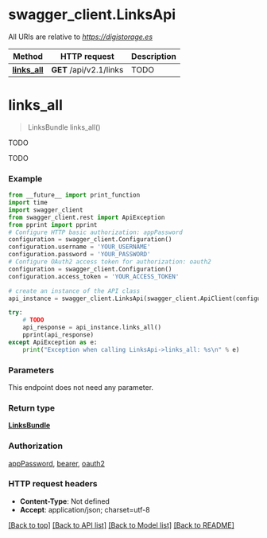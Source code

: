 # swagger_client.LinksApi

All URIs are relative to *https://digistorage.es*

Method | HTTP request | Description
------------- | ------------- | -------------
[**links_all**](LinksApi.md#links_all) | **GET** /api/v2.1/links | TODO

# **links_all**
> LinksBundle links_all()

TODO

TODO

### Example
```python
from __future__ import print_function
import time
import swagger_client
from swagger_client.rest import ApiException
from pprint import pprint
# Configure HTTP basic authorization: appPassword
configuration = swagger_client.Configuration()
configuration.username = 'YOUR_USERNAME'
configuration.password = 'YOUR_PASSWORD'
# Configure OAuth2 access token for authorization: oauth2
configuration = swagger_client.Configuration()
configuration.access_token = 'YOUR_ACCESS_TOKEN'

# create an instance of the API class
api_instance = swagger_client.LinksApi(swagger_client.ApiClient(configuration))

try:
    # TODO
    api_response = api_instance.links_all()
    pprint(api_response)
except ApiException as e:
    print("Exception when calling LinksApi->links_all: %s\n" % e)
```

### Parameters
This endpoint does not need any parameter.

### Return type

[**LinksBundle**](LinksBundle.md)

### Authorization

[appPassword](../README.md#appPassword), [bearer](../README.md#bearer), [oauth2](../README.md#oauth2)

### HTTP request headers

 - **Content-Type**: Not defined
 - **Accept**: application/json; charset=utf-8

[[Back to top]](#) [[Back to API list]](../README.md#documentation-for-api-endpoints) [[Back to Model list]](../README.md#documentation-for-models) [[Back to README]](../README.md)

